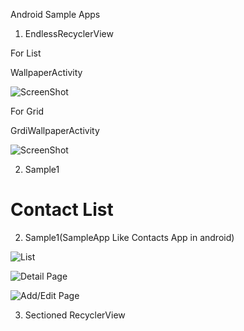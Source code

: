 


Android Sample Apps


1) EndlessRecyclerView

For List

WallpaperActivity

![ScreenShot](https://www.dropbox.com/s/qw88sr5xkaxq770/list.png?dl=0)

For Grid

GrdiWallpaperActivity


![ScreenShot](https://dl.dropboxusercontent.com/u/83669745/images/grid.png)




2) Sample1


Contact List 
=======
2) Sample1(SampleApp Like Contacts App in android)


![List](https://dl.dropboxusercontent.com/u/83669745/images/Screenshot_2015-09-27-20-57-56.png)


![Detail Page](https://dl.dropboxusercontent.com/u/83669745/images/Screenshot_2015-09-23-15-09-20.png)


![Add/Edit Page](https://dl.dropboxusercontent.com/u/83669745/images/Screenshot_2015-09-23-15-09-09.png)


3) Sectioned RecyclerView

